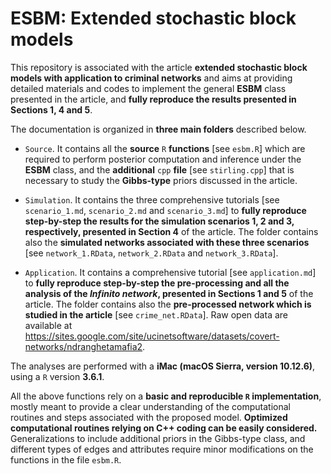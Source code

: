 # ESBM: Extended stochastic block models

This repository is associated with the article **extended stochastic block models with application to criminal networks** and aims at providing detailed materials and codes to implement the general **ESBM** class presented in the article, and **fully reproduce the results presented in Sections 1, 4 and 5**.

The documentation is organized in **three main folders** described below.  

- `Source`.  It contains all the **source** `R` **functions** [see `esbm.R`] which are required to perform posterior computation and inference under the **ESBM** class, and  the **additional** `cpp` **file** [see `stirling.cpp`] that is necessary to study the **Gibbs-type** priors discussed in the article.

- `Simulation`. It contains the three comprehensive tutorials [see `scenario_1.md`, `scenario_2.md` and `scenario_3.md`] to **fully reproduce step-by-step the results for the simulation scenarios 1, 2 and 3, respectively, presented in Section 4** of the article. The folder contains also the **simulated networks associated with these three scenarios** [see `network_1.RData`, `network_2.RData` and `network_3.RData`].  

- `Application`. It contains a comprehensive tutorial [see `application.md`] to **fully reproduce step-by-step the pre-processing and all the analysis of the *Infinito network*, presented in Sections 1 and 5** of the article. The folder contains also the **pre-processed network which is studied in the article** [see `crime_net.RData`]. Raw open data are available at https://sites.google.com/site/ucinetsoftware/datasets/covert-networks/ndranghetamafia2. 

The analyses are performed with a **iMac (macOS Sierra, version 10.12.6)**, using a `R` version **3.6.1**. 

All the above functions rely on a **basic and reproducible `R` implementation**, mostly meant to provide a clear understanding of the computational routines and steps associated with the proposed model. **Optimized computational routines relying on C++ coding can be easily considered.** Generalizations to include additional priors in the Gibbs-type class, and different types of edges and attributes require minor modifications on the functions in the file `esbm.R`.

